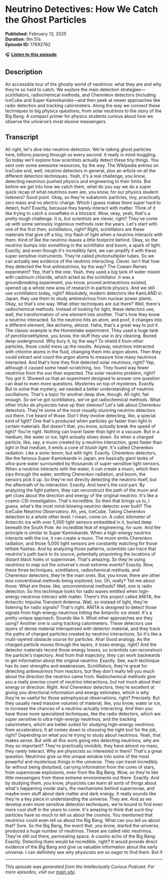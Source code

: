 # Neutrino Detectives: How We Catch the Ghost Particles

**Published:** February 13, 2025  
**Duration:** 9m 51s  
**Episode ID:** 17692762

🎧 **[Listen to this episode](https://intellectuallycurious.buzzsprout.com/2529712/episodes/17692762-neutrino-detectives-how-we-catch-the-ghost-particles)**

## Description

An accessible tour of the ghostly world of neutrinos: what they are and why they’re so hard to catch. We explore the main detection strategies—scintillators, radiochemical methods, and Cherenkov detectors (including IceCube and Super Kamiokande)—and then peek at newer approaches like radio detection and tracking calorimeters. Along the way we connect these techniques to big physics questions, from solar neutrinos to the story of the Big Bang. A compact primer for physics students curious about how we observe the universe’s most elusive messengers.

## Transcript

All right, let's dive into neutrino detection. We're talking ghost particles here, billions passing through us every second. It really is mind-boggling. So today we'll explore how scientists actually detect these tiny things. You sent over some awesome resources, by the way. The Wikipedia entries on IceCube and, well, neutrino detectors in general, plus an article on all the different detection techniques. Yeah, it's a real challenge, you know, detecting neutrinos pushed physics and engineering to their limits. But before we get into how we catch them, what do you say we do a super quick recap of what neutrinos even are, you know, for our physics student listeners? Good point. Okay, so they're subatomic particles, tiny, practically zero mass and no electric charge. Which I guess makes them super hard to detect, huh? Exactly, because they barely interact with matter. Think of it like trying to catch a snowflake in a blizzard. Wow, okay, yeah, that's a pretty tough challenge. It is, but scientists are clever, right? They've come up with some seriously ingenious methods over the years. Let's start with one of the first then, scintillators, right? Right, scintillators are these materials that give off a tiny, tiny flash of light when a neutrino interacts with them. Kind of like the neutrino leaves a little footprint behind. Okay, so the neutrino bumps into something in the scintillator and boom, a spark of light. Exactly, and even though it's incredibly faint, we can amplify it with these super sensitive instruments. They're called photomultiplier tubes. So we can actually see evidence of the neutrino interacting. Clever. Isn't that how they detected the first antineutrinos, by the way? The Cowan-Rames experiment? Yep, that's the one. Yeah, they used a big tank of water mixed with cadmium chloride, which acted as the scintillator. It was a groundbreaking experiment, you know, proved antineutrinos existed, opened up a whole new area of research in particle physics. And we still use scintillators today, right? Absolutely, modern detectors like KamLAND in Japan, they use them to study antineutrinos from nuclear power plants. Okay, so that's one way. What other techniques are out there? Well, there's radiochemical methods. Instead of looking for light, these detectors use, well, the transformation of one element into another. That's how they know a neutrino interacted. So the neutrino hits an atom, and poof, it changes into a different element, like alchemy, almost. Haha, that's a great way to put it. The classic example is the Homestake experiment. They used a huge tank of perchloroethylene, you know, the stuff they use in dry cleaning. Buried deep underground. Why bury it, by the way? To shield it from other particles, those could mess up the results. Anyway, neutrinos interacted with chlorine atoms in the fluid, changing them into argon atoms. Then they could extract and count the argon atoms to measure how many neutrinos interacted. And that's how they first detected solar neutrinos, right? Yep, although it caused some head-scratching, too. They found way fewer neutrinos from the sun than expected. The solar neutrino problem, right? You got it. Showed us that an experiment designed to answer one question can lead to even more questions. Mysteries on top of mysteries. Exactly. But to solve that mystery, we needed a better understanding of neutrino oscillations. That's a topic for another deep dive, though. All right, fair enough. So we've got scintillators, we've got radiochemical methods. What other tricks do physicists have up their sleeves? Let's talk about Cherenkov detectors. They're some of the most visually stunning neutrino detectors out there. I've heard of those. Don't they involve detecting, like, a special kind of light? One that's produced when particles go faster than light in certain materials. But doesn't that, you know, actually break the speed of light? You're right. Nothing can travel faster than light in a vacuum. But in a medium, like water or ice, light actually slows down. So when a charged particle, like, say, a muon created by a neutrino interaction, goes faster than light in that medium, it emits a cone of bluish light. It's called Cherenkov radiation. Like a sonic boom, but with light. Exactly. Cherenkov detectors, like the famous Super Kamiokande in Japan, are basically giant tanks of ultra-pure water surrounded by thousands of super-sensitive light sensors. When a neutrino interacts with the water, it can create a muon, which then zips through the water, emitting Cherenkov radiation, and boom, the sensors pick it up. So they're not directly detecting the neutrino itself, but the aftermath of its interaction. Exactly. And here's the cool part. By analyzing the light pattern, they can reconstruct the path of the muon and get clues about the direction and energy of the original neutrino. It's like a cosmic CSI investigation. That's incredible. So then that brings us to, I guess, what's the most mind-blowing neutrino detector ever built? The IceCube Neutrino Observatory. Ah, yes, IceCube. Taking Cherenkov detection to a whole other level. I mean, come on. A cubic kilometer of Antarctic ice with over 5,000 light sensors embedded in it, buried deep beneath the South Pole. An incredible feat of engineering, for sure. And the principle is similar to Super Kamiokande. When a high-energy neutrino interacts with the ice, it can create a muon. The muon emits Cherenkov radiation, and those 5,000 light sensors are constantly watching for those telltale flashes. And by analyzing those patterns, scientists can trace that neutrino's path back to its source, potentially pinpointing the locations of distant black holes or supernovae. That's amazing. So they're using neutrinos to map out the universe's most extreme events? Exactly. Now, these three techniques, scintillators, radiochemical methods, and Cherenkov detectors, they're the main ones. But, you know, there are other less conventional methods being explored, too. Oh, really? Tell me about those. What are these, like, unconventional methods? Well, one is radio detection. So this technique looks for radio waves emitted when high-energy neutrinos interact with matter. There's this project called ANITA, the Antarctic Impulse Transient Antenna. Wait, so instead of light, they're listening for radio signals? That's right. ANITA is designed to detect those signals from high-energy neutrinos hitting the Antarctic ice sheet. It's a pretty unique approach. Sounds like it. What other approaches are they using? Another one is using tracking calorimeters. These detectors use layers of dense material interspersed with detector material, and they track the paths of charged particles created by neutrino interactions. So it's like a multi-layered obstacle course for particles. Aha! Good analogy. As the charged particle moves through the layers, it loses energy, right? And the detector materials record those energy losses, so scientists can reconstruct the particle's trajectory. And from that trajectory, they can work backwards to get information about the original neutrino. Exactly. See, each technique has its own strengths and weaknesses. Scintillators, they're great for detecting antineutrinos from reactors, but they don't really tell you much about the direction the neutrino came from. Radiochemical methods give you a really precise count of neutrino interactions, but not much about their energy or direction. Right. And Cherenkov detectors, they're excellent at giving you directional information and energy estimates, which is why they're so useful for those astrophysical observations, right? Precisely. But they usually need massive volumes of material, like, you know, water or ice, to increase the chances of a neutrino actually interacting. And then you have those more specialized techniques, like the radio detectors, which are super sensitive to ultra-high-energy neutrinos, and the tracking calorimeters, which are better suited for studying high-energy neutrinos from accelerators. It all comes down to choosing the right tool for the job, right? Depending on what you're trying to study about neutrinos. Yeah, that makes sense. But with all this work going into detecting neutrinos, why are they so important? They're practically invisible, they have almost no mass, they rarely interact. Why are physicists so interested in them? That's a great question. Neutrinos give us this unique window into some of the most powerful and mysterious things in the universe. They can travel incredibly far without being disturbed, carrying information from the cores of stars, from supernovae explosions, even from the Big Bang. Wow, so they're like little messengers from these extreme environments out there. Exactly. And by studying them, you know, physicists can learn all sorts of things about what's happening inside stars, the mechanisms behind supernovae, and maybe even stuff about dark matter and dark energy. It really sounds like they're a key piece in understanding the universe. They are. And as we develop even more sensitive detection techniques, we're bound to find even more cool stuff in the years to come. It's amazing to think that such tiny particles have so much to tell us about the cosmos. You mentioned that neutrinos could even tell us about the Big Bang. What can you tell us about that? Sure. So the Big Bang, the event that, you know, started the universe, produced a huge number of neutrinos. These are called relic neutrinos. They're still out there, permeating space. A cosmic echo of the Big Bang. Exactly. Detecting them would be incredible, right? It would provide direct evidence of the Big Bang and give us valuable information about the early universe. I can definitely see why physicists are so eager to find them. But if

---
*This episode was generated from the Intellectually Curious Podcast. For more episodes, visit our [main site](https://intellectuallycurious.buzzsprout.com).*
